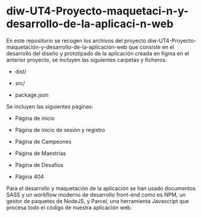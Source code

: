 # diw-UT4-Proyecto-maquetaci-n-y-desarrollo-de-la-aplicaci-n-web

En este repositorio se recogen los archivos del proyecto diw-UT4-Proyecto-maquetación-y-desarrollo-de-la-aplicación-web que consiste en el desarrollo del 
diseño y prototipado de la aplicación creada en figma en el anterior proyecto, se incluyen las siguientes carpetas y ficheros:

- dist/

- src/ 

- package.json


Se incluyen las siguientes páginas:

- Página de inicio 

- Página de inicio de sesión y registro 

- Página de Campeones 

- Página de Maestrias 

- Página de Desafíos 

- Página 404


Para el desarrollo y maquetación de la aplicación se han usado documentos SASS y un workflow moderno de desarrollo front-end como es NPM, un gestor de paquetes 
de NodeJS, y Parcel, una herramienta Javascript que procesa todo el código de nuestra aplicación web.
